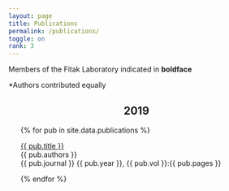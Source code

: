 ```yaml
---
layout: page
title: Publications
permalink: /publications/
toggle: on
rank: 3
---
```


Members of the Fitak Laboratory indicated in **boldface**

\*Authors contributed equally<br>

<div align="center"><h2><b>2019</b></h2></div>
<div class="lab-wrapper">
    <ul class="lab-list">
    {% for pub in site.data.publications %}
       <p><a href="{{ pub.doi }}">{{ pub.title }}</a><br>{{ pub.authors }}<br>{{ pub.journal }} {{ pub.year }}, {{ pub.vol }}:{{ pub.pages }}</p>
    {% endfor %}
    </ul>
</div>

